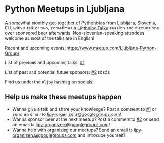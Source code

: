 # Python Meetups in Ljubljana

A somewhat monthly get-together of Pythonistas from Ljubljana, Slovenia, EU, with a talk or two, sometimes a [Ligthning Talks](https://en.wikipedia.org/wiki/Lightning_talk) session and discussions over sponsored beer afterwards. Non-slovenian-speaking attendees welcome as most of the talks are in English!

Recent and upcoming events: https://www.meetup.com/Ljubljana-Python-Group/

List of previous and upcoming talks: [#1](https://github.com/ljpy/meetups/issues/1)

List of past and potential future sponsors: [#2](https://github.com/ljpy/meetups/issues/2)
sdsds

Find us under the `#ljpy` hashtag on socials!

## Help us make these meetups happen

* Wanna give a talk and share your knowledge? Post a comment to [#1](https://github.com/ljpy/meetups/issues/1) or send an email to ljpy-organizers@googlegroups.com!
* Wanna sponsor beer at the next meetup? Post a comment to [#2](https://github.com/ljpy/meetups/issues/2) or send an email to ljpy-organizers@googlegroups.com!
* Wanna help with organizing our meetups? Send an email to ljpy-organizers@googlegroups.com and introduce yourself!
